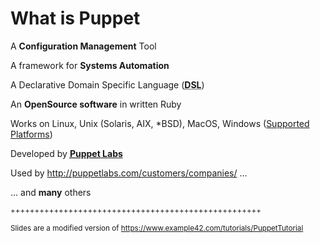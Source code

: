 # What is Puppet
<p>A <strong>Configuration Management</strong> Tool</p>
<p>A framework for <strong>Systems Automation</strong></p>
<p>A Declarative Domain Specific Language (<strong><abbr title="Domain Specific Langauge">DSL</abbr></strong>)</p>
<p>An <strong>OpenSource software</strong> in written Ruby</p>
<p>Works on Linux, Unix (Solaris, AIX, *BSD), MacOS, Windows (<a href="http://docs.puppetlabs.com/guides/platforms.html">Supported Platforms</a>)</p>
<p>Developed by <strong><a href="http://puppetlabs.com"><abbr title="Puppet automation tool">Puppet</abbr> Labs</a></strong></p>
<p>Used by <a href="http://puppetlabs.com/customers/companies/">http://puppetlabs.com/customers/companies/</a> ...</p>
<p>... and <strong>many</strong> others</p>




<sup>++++++++++++++++++++++++++++++++++++++++++++++++++++</sup>

<sup>Slides are a modified version of https://www.example42.com/tutorials/PuppetTutorial</sub>